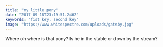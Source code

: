 ```yaml
---
title: "my little pony"
date: "2017-09-18T23:19:51.246Z"
keywords: "fist key, second key"
image: "https://www.whitespectre.com/uploads/gatsby.jpg"
---
```


Where oh where is that pony?
Is he in the stable or down by the stream?